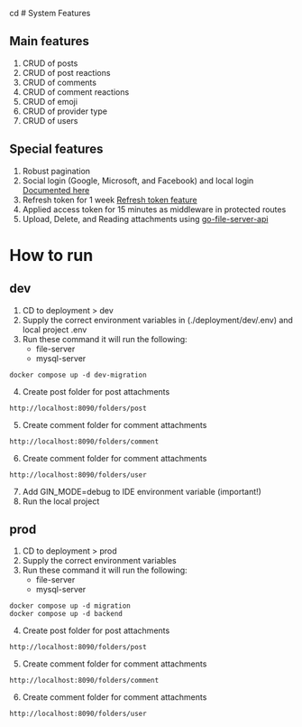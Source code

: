cd # System Features
## Main features
1. CRUD of posts
2. CRUD of post reactions
3. CRUD of comments
4. CRUD of comment reactions
5. CRUD of emoji
6. CRUD of provider type
7. CRUD of users

## Special features
1. Robust pagination
2. Social login (Google, Microsoft, and Facebook) and local login [Documented here](https://github.com/Elleined/go-social-media-api/issues/2)
3. Refresh token for 1 week [Refresh token feature](https://github.com/Elleined/security-project?tab=readme-ov-file#refresh-token)
4. Applied access token for 15 minutes as middleware in protected routes
5. Upload, Delete, and Reading attachments using [go-file-server-api](https://github.com/Elleined/go-file-server-api)

# How to run
## dev
1. CD to deployment > dev
2. Supply the correct environment variables in (./deployment/dev/.env) and local project .env
3. Run these command it will run the following:
   - file-server
   - mysql-server
```
docker compose up -d dev-migration
```
4. Create post folder for post attachments
```
http://localhost:8090/folders/post
```
5. Create comment folder for comment attachments
```
http://localhost:8090/folders/comment
```
6. Create comment folder for comment attachments
```
http://localhost:8090/folders/user
```
7. Add GIN_MODE=debug to IDE environment variable (important!)
8. Run the local project

## prod
1. CD to deployment > prod
2. Supply the correct environment variables
3. Run these command it will run the following:
   - file-server
   - mysql-server
```
docker compose up -d migration
docker compose up -d backend
```
4. Create post folder for post attachments
```
http://localhost:8090/folders/post
```
5. Create comment folder for comment attachments
```
http://localhost:8090/folders/comment
```
6. Create comment folder for comment attachments
```
http://localhost:8090/folders/user
```